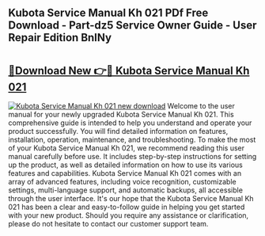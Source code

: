 ## Kubota Service Manual Kh 021 PDf Free Download - Part-dz5 Service Owner Guide - User Repair Edition BnINy

# <h2><a href="http://bc77651.oget.top/?id=Kubota+Service+Manual+Kh+021">🔗Download New 👉🔴 Kubota Service Manual Kh 021</a></h2>

[![Kubota Service Manual Kh 021 new download](https://i.imgur.com/5g1atiW.png)](http://bc77651.oget.top/?id=Kubota+Service+Manual+Kh+021)
Welcome to the user manual for your newly upgraded Kubota Service Manual Kh 021. This comprehensive guide is intended to help you understand and operate your product successfully. You will find detailed information on features, installation, operation, maintenance, and troubleshooting. To make the most of your Kubota Service Manual Kh 021, we recommend reading this user manual carefully before use. It includes step-by-step instructions for setting up the product, as well as detailed information on how to use its various features and capabilities. Kubota Service Manual Kh 021 comes with an array of advanced features, including voice recognition, customizable settings, multi-language support, and automatic backups, all accessible through the user interface. It's our hope that the Kubota Service Manual Kh 021 has been a clear and easy-to-follow guide in helping you get started with your new product. Should you require any assistance or clarification, please do not hesitate to contact our customer support team.
